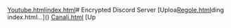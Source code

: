 [Youtube.html](https://github.com/user-attachments/files/21837667/Youtube.html)[index.html](https://github.com/user-attachments/files/21822663/index.html)# Encrypted
Discord Server
[Uploa[Regole.html](https://github.com/user-attachments/files/21822664/Regole.html)ding index.html…]()
[Canali.html](https://github.com/user-attachments/files/21824104/Canali.html)
[Up<!DOCTYPE html>
<html lang="it">
<head>
    <meta charset="UTF-8">
    <meta name="viewport" content="width=device-width, initial-scale=1.0">
    <title>YouTube | ENCRYPTED 2.0</title>
    <style>
        :root {
            --cyber-blue: #00f0ff;
            --cyber-purple: #bd00ff;
            --cyber-red: #ff003c;
            --dark-bg: #0a0a12;
            --card-bg: rgba(10, 10, 30, 0.7);
            --font-main: 'Orbitron', 'Rajdhani', sans-serif;
        }
        
        @import url('https://fonts.googleapis.com/css2?family=Orbitron:wght@500;700&family=Rajdhani:wght@400;700&display=swap');
        
        body {
            font-family: var(--font-main);
            background: var(--dark-bg);
            color: white;
            margin: 0;
            opacity: 0;
            transition: opacity 0.5s;
            background-image: 
                radial-gradient(circle at 20% 30%, rgba(255, 0, 60, 0.05) 0%, transparent 25%),
                radial-gradient(circle at 80% 70%, rgba(0, 240, 255, 0.05) 0%, transparent 25%);
        }
        
        .nav-container {
            background: rgba(10, 10, 18, 0.9);
            padding: 1rem;
            display: flex;
            justify-content: center;
            gap: 2rem;
            border-bottom: 1px solid var(--cyber-red);
            backdrop-filter: blur(5px);
            position: sticky;
            top: 0;
            z-index: 1000;
        }
        
        .nav-link {
            color: white;
            text-decoration: none;
            padding: 0.5rem 1rem;
            transition: all 0.3s;
            font-size: 0.9rem;
        }
        
        .nav-link:hover {
            color: var(--cyber-blue);
            text-shadow: 0 0 8px var(--cyber-blue);
        }
        
        .nav-link.active {
            color: var(--cyber-red);
            font-weight: bold;
            border-bottom: 2px solid var(--cyber-red);
        }
        
        header {
            padding: 2rem;
            text-align: center;
            border-bottom: 1px solid rgba(255, 0, 60, 0.3);
        }
        
        .glitch-text {
            font-family: 'Orbitron', sans-serif;
            text-transform: uppercase;
            position: relative;
            color: var(--cyber-red);
            text-shadow: 0 0 10px var(--cyber-red);
        }
        
        .content-container {
            max-width: 600px;
            margin: 3rem auto;
            padding: 0 2rem;
            text-align: center;
        }
        
        .youtube-card {
            background: var(--card-bg);
            border: 1px solid var(--cyber-red);
            border-radius: 10px;
            padding: 2rem;
            margin: 2rem 0;
        }
        
        .subscribe-btn {
            background: linear-gradient(45deg, #ff0000, #cc0000);
            color: white;
            padding: 1rem 2.5rem;
            border-radius: 50px;
            text-decoration: none;
            font-weight: bold;
            font-size: 1.5rem;
            margin: 1rem 0;
            transition: all 0.3s;
            display: inline-block;
            border: none;
            cursor: pointer;
            text-transform: uppercase;
        }
        
        .subscribe-btn:hover {
            transform: translateY(-3px);
            box-shadow: 0 5px 20px rgba(255, 0, 0, 0.6);
            background: linear-gradient(45deg, #ff0000, #ff3333);
        }
        
        .youtube-icon {
            font-size: 4rem;
            margin-bottom: 1rem;
            color: #ff0000;
        }
        
        footer {
            text-align: center;
            padding: 2rem;
            border-top: 1px solid rgba(255, 0, 60, 0.2);
            margin-top: 4rem;
        }
    </style>
</head>
<body>
    <!-- Navbar -->
    <div class="nav-container">
        <a href="index.html" class="nav-link">Home</a>
        <a href="Regole.html" class="nav-link">Regole</a>
        <a href="Canali.html" class="nav-link">Canali</a>
        <a href="YouTube.html" class="nav-link active">YouTube</a>
    </div>
    
    <header>
        <h1 class="glitch-text" data-text="CANALE YOUTUBE">CANALE YOUTUBE</h1>
    </header>
    
    <div class="content-container">
        <div class="youtube-card">
            <div class="youtube-icon">▶️</div>
            <h2>VISITA IL NOSTRO CANALE</h2>
            <p>Contenuti esclusivi su sicurezza informatica e gaming protetto</p>
            
            <!-- PULSANTE PRINCIPALE -->
            <a href="https://www.youtube.com/@c00lkiddfan-e5c" class="subscribe-btn" target="_blank">
                ISCRIVITI ORA
            </a>
            
            <p style="margin-top: 2rem; font-size: 0.9rem;">
                Clicca il pulsante per accedere direttamente al canale YouTube
            </p>
        </div>
    </div>
    
    <footer>
        <p>© 2023 ENCRYPTED 2.0 | Tutti i diritti riservati</p>
    </footer>

    <script>
        // Animazione quando la pagina si carica
        document.addEventListener('DOMContentLoaded', function() {
            setTimeout(() => {
                document.body.style.opacity = '1';
            }, 50);
        });

        // Gestione dei click sui menu
        document.querySelectorAll('.nav-link').forEach(link => {
            link.addEventListener('click', function(e) {
                if (this.classList.contains('active')) return;
                
                e.preventDefault();
                document.body.style.opacity = '0';
                
                setTimeout(() => {
                    window.location.href = this.getAttribute('href');
                }, 400);
            });
        });
    </script>
</body>
</html>loading Youtube.html…]()

        
